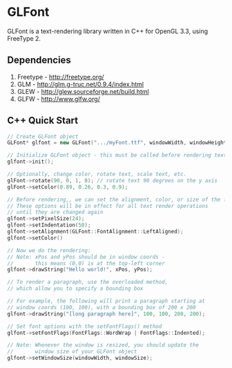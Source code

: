 # GLFont
GLFont is a text-rendering library written in C++ for OpenGL 3.3, using FreeType 2.

## Dependencies
1. Freetype - http://freetype.org/
2. GLM - http://glm.g-truc.net/0.9.4/index.html
3. GLEW - http://glew.sourceforge.net/build.html
4. GLFW - http://www.glfw.org/

## C++ Quick Start
```c++
// Create GLFont object
GLFont* glfont = new GLFont(".../myFont.ttf", windowWidth, windowHeight);

// Initialize GLFont object - this must be called before rendering text
glfont->init();
```  

```c++
// Optionally, change color, rotate text, scale text, etc.
glFont->rotate(90, 0, 1, 0); // rotate text 90 degrees on the y axis
glFont->setColor(0.89, 0.26, 0.3, 0.9);
```

```c++
// Before rendering,, we can set the alignment, color, or size of the font
// These options will be in effect for all text render operations
// until they are changed again
glfont->setPixelSize(24);
glfont->setIndentation(50);
glfont->setAlignment(GLFont::FontAlignment::LeftAligned);
glfont->setColor()
```

```c++
// Now we do the rendering:
// Note: xPos and yPos should be in window coords -
//       this means (0,0) is at the top-left corner
glfont->drawString("Hello world!", xPos, yPos);

// To render a paragraph, use the overloaded method,
// which allow you to specify a bounding box

// For example, the following will print a paragraph starting at
// window coords (100, 100), with a bounding box of 200 x 200
glfont->drawString("[long paragraph here]", 100, 100, 200, 200);

// Set font options with the setFontFlags() method
glfont->setFontFlags(FontFlags::WordWrap | FontFlags::Indented);
```

```c++
// Note: Whenever the window is resized, you should update the
//       window size of your GLFont object
glfont->setWindowSize(windowWidth, windowSize);
```
